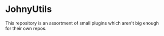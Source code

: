 # JohnyUtils
This repository is an assortment of small plugins which aren't big enough for their own repos.
